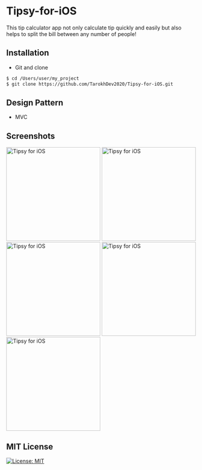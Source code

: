 # Tipsy-for-iOS
This tip calculator app not only calculate tip quickly and easily but also helps to split the bill between any number of people!

## Installation ##
* Git and clone <br/>
```bash
$ cd /Users/user/my_project
$ git clone https://github.com/TarokhDev2020/Tipsy-for-iOS.git
```

## Design Pattern ##
* MVC

## Screenshots ##
<img src="https://user-images.githubusercontent.com/72879576/96346896-1a340180-10ab-11eb-8a92-85ae3478c1a7.png" alt="Tipsy for iOS" width="250"/>
<img src="https://user-images.githubusercontent.com/72879576/96346904-2a4be100-10ab-11eb-999a-28b916560d07.png" alt="Tipsy for iOS" width="250"/>
<img src="https://user-images.githubusercontent.com/72879576/96346910-30da5880-10ab-11eb-9d1e-566b08721ebb.png" alt="Tipsy for iOS" width="250"/>
<img src="https://user-images.githubusercontent.com/72879576/96346919-3b94ed80-10ab-11eb-8d06-5f291c5be4fd.png" alt="Tipsy for iOS" width="250"/>
<img src="https://user-images.githubusercontent.com/72879576/96346922-43549200-10ab-11eb-8c19-652edbfee789.png" alt="Tipsy for iOS" width="250"/>

## MIT License ##
[![License: MIT](https://img.shields.io/badge/License-MIT-yellow.svg)](https://opensource.org/licenses/MIT)
